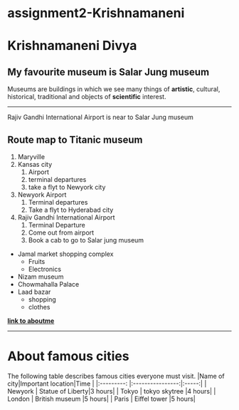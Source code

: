 # assignment2-Krishnamaneni
# Krishnamaneni Divya
## My favourite museum is Salar Jung museum
Museums are buildings in which we see many things of **artistic**, cultural, historical, traditional and objects of **scientific** interest. 
***
Rajiv Gandhi International Airport is near to Salar Jung museum
## Route map to Titanic museum
1. Maryville
2. Kansas city
    1. Airport
    2. terminal departures
    3. take a flyt to Newyork city
3. Newyork Airport
    1. Terminal departures
    2. Take a flyt to Hyderabad city
4. Rajiv Gandhi International Airport
    1. Terminal Departure
    2. Come out from airport
    3. Book a cab to go to Salar jung museum
* Jamal market shopping complex
    * Fruits
    * Electronics
* Nizam museum
* Chowmahalla Palace
* Laad bazar
    * shopping
    * clothes

**[link to aboutme](AboutMe.md)**

***
# About famous cities
The following table describes famous cities everyone must visit.
|Name of city|Important location|Time   |
|:---------: |:----------------:|:-----:|
| Newyork    | Statue of Liberty|3 hours|
| Tokyo      | tokyo skytree    |4 hours|
| London     | British museum   |5 hours|
| Paris      | Eiffel tower     |5 hours|


